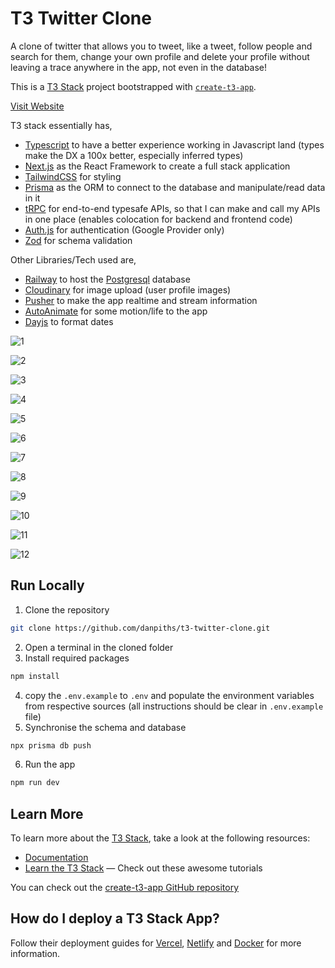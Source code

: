 # T3 Twitter Clone

A clone of twitter that allows you to tweet, like a tweet, follow people and search for them, change your own profile and delete your profile without leaving a trace anywhere in the app, not even in the database!

This is a [T3 Stack](https://create.t3.gg/) project bootstrapped with [`create-t3-app`](https://github.com/t3-oss/create-t3-app). 

[Visit Website](https://t3-twitter-clone-by-danpiths.vercel.app)

T3 stack essentially has,

- [Typescript](https://www.typescriptlang.org) to have a better experience working in Javascript land (types make the DX a 100x better, especially inferred types)
- [Next.js](https://nextjs.org) as the React Framework to create a full stack application
- [TailwindCSS](https://tailwindcss.com) for styling
- [Prisma](https://www.prisma.io) as the ORM to connect to the database and manipulate/read data in it
- [tRPC](https://trpc.io) for end-to-end typesafe APIs, so that I can make and call my APIs in one place (enables colocation for backend and frontend code)
- [Auth.js](https://authjs.dev) for authentication (Google Provider only)
- [Zod](https://zod.dev) for schema validation

 

Other Libraries/Tech used are,

- [Railway](https://railway.app) to host the [Postgresql](https://www.postgresql.org) database
- [Cloudinary](https://cloudinary.com) for image upload (user profile images)
- [Pusher](https://pusher.com) to make the app realtime and stream information
- [AutoAnimate](https://auto-animate.formkit.com) for some motion/life to the app
- [Dayjs](https://day.js.org) to format dates

![1](https://github.com/danpiths/t3-twitter-clone/assets/85949566/3f856f72-bb04-425e-8210-41752dca3fa7)

![2](https://github.com/danpiths/t3-twitter-clone/assets/85949566/d264e9b2-4365-4618-8a9c-a067557db13e)

![3](https://github.com/danpiths/t3-twitter-clone/assets/85949566/48ea4da9-0d08-4c4e-9c00-b7d7843fa7d9)

![4](https://github.com/danpiths/t3-twitter-clone/assets/85949566/6c0513e8-7009-431b-911d-7e0b11e0a6fd)

![5](https://github.com/danpiths/t3-twitter-clone/assets/85949566/b5f48a88-fa02-4fcb-a455-d3795d336937)

![6](https://github.com/danpiths/t3-twitter-clone/assets/85949566/f4d4198f-5c22-40f5-8d95-f8fd15a68684)

![7](https://github.com/danpiths/t3-twitter-clone/assets/85949566/87518ed0-bfa3-445e-9c7d-3dfc03aa007f)

![8](https://github.com/danpiths/t3-twitter-clone/assets/85949566/956eb2a9-62e4-4a96-aecc-76512c0ab1db)

![9](https://github.com/danpiths/t3-twitter-clone/assets/85949566/0a70acde-ad0e-49dc-860c-ecbf568fdcee)

![10](https://github.com/danpiths/t3-twitter-clone/assets/85949566/1f4c26ea-897c-4be6-8c0d-0f76d5f8d653)

![11](https://github.com/danpiths/t3-twitter-clone/assets/85949566/b106f08c-3545-4718-9825-41fa44561d5c)

![12](https://github.com/danpiths/t3-twitter-clone/assets/85949566/43f34231-5e65-4aab-bbe4-6746fac99655)

## Run Locally

1. Clone the repository

```bash
git clone https://github.com/danpiths/t3-twitter-clone.git
```

2. Open a terminal in the cloned folder
3. Install required packages

```bash
npm install
```

4. copy the `.env.example` to `.env` and populate the environment variables from respective sources (all instructions should be clear in `.env.example` file)
5.  Synchronise the schema and database

```bash
npx prisma db push
```

6. Run the app

```bash
npm run dev
```

## Learn More

To learn more about the [T3 Stack](https://create.t3.gg/), take a look at the following resources:

- [Documentation](https://create.t3.gg/)
- [Learn the T3 Stack](https://create.t3.gg/en/faq#what-learning-resources-are-currently-available) — Check out these awesome tutorials

You can check out the [create-t3-app GitHub repository](https://github.com/t3-oss/create-t3-app)

## How do I deploy a T3 Stack App?

Follow their deployment guides for [Vercel](https://create.t3.gg/en/deployment/vercel), [Netlify](https://create.t3.gg/en/deployment/netlify) and [Docker](https://create.t3.gg/en/deployment/docker) for more information.
